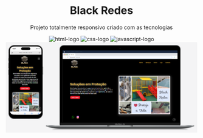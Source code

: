 <h1 align=center >Black Redes</h1>
<p align=center >Projeto totalmente responsivo criado com as tecnologias </p>
<div align=center>
<img src="https://img.shields.io/badge/HTML5-E34F26?style=for-the-badge&logo=html5&logoColor=white" alt="html-logo"/> <img src="https://img.shields.io/badge/CSS3-1572B6?style=for-the-badge&logo=css3&logoColor=white" alt="css-logo"/> <img src="https://img.shields.io/badge/JavaScript-F7DF1E?style=for-the-badge&logo=javascript&logoColor=black" alt="javascript-logo"/>
</div>
<img src="https://github.com/Lecsilva85/Black-Redes/blob/main/img/blackredes.com.png?raw=true" alt="imagem-projeto"/>
